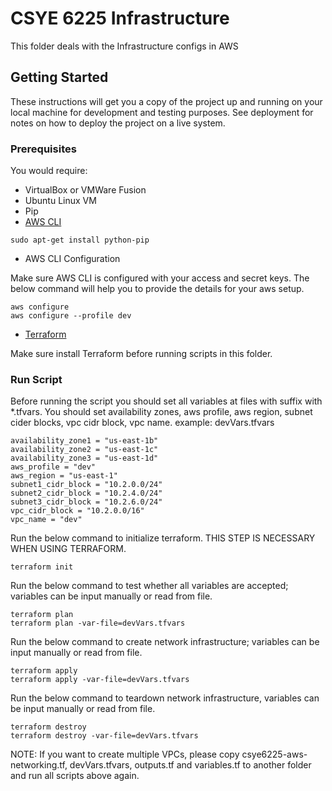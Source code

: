 # CSYE 6225 Infrastructure

This folder deals with the Infrastructure configs in AWS

## Getting Started

These instructions will get you a copy of the project up and running on your local machine for development and testing purposes. See deployment for notes on how to deploy the project on a live system.

### Prerequisites

You would require:

* VirtualBox or VMWare Fusion
* Ubuntu Linux VM
* Pip
* [AWS CLI](https://docs.aws.amazon.com/cli/latest/userguide/awscli-install-linux.html)

```
sudo apt-get install python-pip
```

* AWS CLI Configuration

Make sure AWS CLI is configured with your access and secret keys. The below command will help you to provide the details for your aws setup.

```
aws configure
aws configure --profile dev
```

* [Terraform](https://www.terraform.io/)

Make sure install Terraform before running scripts in this folder.

### Run Script

Before running the script you should set all variables at files with suffix with \*.tfvars.
You should set availability zones, aws profile, aws region, subnet cider blocks, vpc cidr block, vpc name.
example: devVars.tfvars
```
availability_zone1 = "us-east-1b"
availability_zone2 = "us-east-1c"
availability_zone3 = "us-east-1d"
aws_profile = "dev"
aws_region = "us-east-1"
subnet1_cidr_block = "10.2.0.0/24"
subnet2_cidr_block = "10.2.4.0/24"
subnet3_cidr_block = "10.2.6.0/24"
vpc_cidr_block = "10.2.0.0/16"
vpc_name = "dev"

```

Run the below command to initialize terraform. THIS STEP IS NECESSARY WHEN USING TERRAFORM.
```
terraform init
```

Run the below command to test whether all variables are accepted; variables can be input manually or read from file. 
```
terraform plan
terraform plan -var-file=devVars.tfvars
```

Run the below command to create network infrastructure; variables can be input manually or read from file. 
```
terraform apply
terraform apply -var-file=devVars.tfvars
```

Run the below command to teardown network infrastructure, variables can be input manually or read from file. 
```
terraform destroy
terraform destroy -var-file=devVars.tfvars
```
NOTE: If you want to create multiple VPCs, please copy csye6225-aws-networking.tf, devVars.tfvars, outputs.tf and variables.tf to another folder and run all scripts above again.
